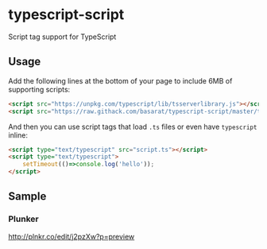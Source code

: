 # typescript-script
Script tag support for TypeScript

## Usage
Add the following lines at the bottom of your page to include 6MB of supporting scripts: 
```html
<script src="https://unpkg.com/typescript/lib/tsserverlibrary.js"></script>
<script src="https://raw.githack.com/basarat/typescript-script/master/transpiler.js"></script>
```

And then you can use script tags that load `.ts` files or even have `typescript` inline: 
```html
<script type="text/typescript" src="script.ts"></script>
<script type="text/typescript">
    setTimeout(()=>console.log('hello'));
</script>
```

## Sample
### Plunker
http://plnkr.co/edit/j2pzXw?p=preview
